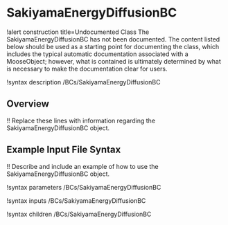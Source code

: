 # SakiyamaEnergyDiffusionBC

!alert construction title=Undocumented Class
The SakiyamaEnergyDiffusionBC has not been documented. The content listed below should be used as a starting point for
documenting the class, which includes the typical automatic documentation associated with a
MooseObject; however, what is contained is ultimately determined by what is necessary to make the
documentation clear for users.

!syntax description /BCs/SakiyamaEnergyDiffusionBC

## Overview

!! Replace these lines with information regarding the SakiyamaEnergyDiffusionBC object.

## Example Input File Syntax

!! Describe and include an example of how to use the SakiyamaEnergyDiffusionBC object.

!syntax parameters /BCs/SakiyamaEnergyDiffusionBC

!syntax inputs /BCs/SakiyamaEnergyDiffusionBC

!syntax children /BCs/SakiyamaEnergyDiffusionBC
